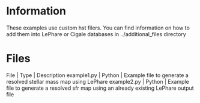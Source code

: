 # Information

These examples use custom hst filers. You can find information on how to add them into LePhare or Cigale databases in ../additional_files directory

# Files

File | Type | Description
example1.py | Python | Example file to generate a resolved stellar mass map using LePhare
example2.py | Python | Example file to generate a resolved sfr map using an already existing LePhare output file

